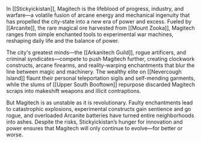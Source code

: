 In [[Stickyickistan]], Magitech is the lifeblood of progress, industry, and warfare—a volatile fusion of arcane energy and mechanical ingenuity that has propelled the city-state into a new era of power and excess. Fueled by [[Arcanite]], the rare magical ore harvested from [[Mount Zooka]], Magitech ranges from simple enchanted tools to experimental war machines, reshaping daily life and the balance of power.

The city's greatest minds—the [[Arkanitech Guild]], rogue artificers, and criminal syndicates—compete to push Magitech further, creating clockwork constructs, arcane firearms, and reality-warping enchantments that blur the line between magic and machinery. The wealthy elite on [[Nevercough Island]] flaunt their personal teleportation sigils and self-mending garments, while the slums of [[Upper South Booftown]] repurpose discarded Magitech scraps into makeshift weapons and illicit contraptions.

But Magitech is as unstable as it is revolutionary. Faulty enchantments lead to catastrophic explosions, experimental constructs gain sentience and go rogue, and overloaded Arcanite batteries have turned entire neighborhoods into ashes. Despite the risks, Stickyickistan’s hunger for innovation and power ensures that Magitech will only continue to evolve—for better or worse.